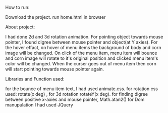 How to run:

Download the project.
run home.html in browser 


About project:

I had done 2d and 3d rotation animation. For pointing object towards mouse pointer, I found digree between mouse pointer and object(at Y axies).
For the hover effact, on hover of menu items the background of body and corn image will be changed. On click of the menu item, menu item will bounce and corn image will rotate to it's original position and clicked menu item's color will be changed.
When the curser goes out of menu item then corn will start pointing towards mouse pointer again.

Libraries and Function used:

for the bounce of menu item text, I had used animate.css.
for rotation css used: rotate(x deg) , for 3d rotation rotateY(x deg).
for finding digree between positive x-axies and mouse pointer, Math.atan2()
for Dom manupulation I had used JQuery

